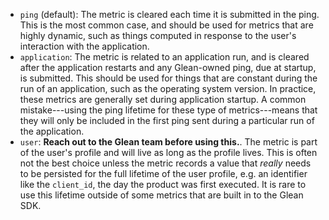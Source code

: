   - `ping` (default): The metric is cleared each time it is submitted in the ping. This is the most common case, and should be used for metrics that are highly dynamic, such as things computed in response to the user's interaction with the application.
  - `application`: The metric is related to an application run, and is cleared after the application restarts and any Glean-owned ping, due at startup, is submitted. This should be used for things that are constant during the run of an application, such as the operating system version. In practice, these metrics are generally set during application startup. A common mistake---using the ping lifetime for these type of metrics---means that they will only be included in the first ping sent during a particular run of the application.
  - `user`: **Reach out to the Glean team before using this.**. The metric is part of the user's profile and will live as long as the profile lives. This is often not the best choice unless the metric records a value that _really_ needs to be persisted for the full lifetime of the user profile, e.g. an identifier like the `client_id`, the day the product was first executed. It is rare to use this lifetime outside of some metrics that are built in to the Glean SDK.
